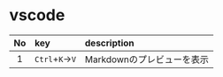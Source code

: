 # vscode

|  No   | key            | description                |
| :---: | :------------- | :------------------------- |
|   1   | `Ctrl`+`K`→`V` | Markdownのプレビューを表示 |
